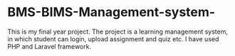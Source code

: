 # BMS-BIMS-Management-system-
This is my final year project. The project is a learning management system, in which student can login, upload assignment and quiz etc. I have used PHP and Laravel framework.
